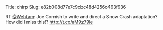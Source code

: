 Title: chirp
Slug: e82b008d77e7c9cbc48d4256c493f936

RT <a href="http://twitter.com/Wehtam">@Wehtam</a>: Joe Cornish to write and direct a Snow Crash adaptation? How did I miss this!? <a href="http://t.co/aM9z79le">http://t.co/aM9z79le</a>
